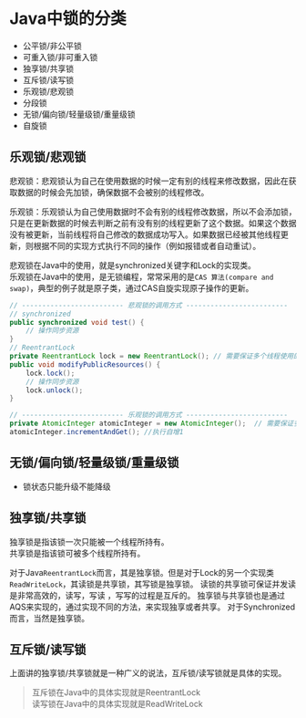 Java中锁的分类
======
* 公平锁/非公平锁
* 可重入锁/非可重入锁
* 独享锁/共享锁
* 互斥锁/读写锁
* 乐观锁/悲观锁
* 分段锁
* 无锁/偏向锁/轻量级锁/重量级锁
* 自旋锁

乐观锁/悲观锁
------
悲观锁：悲观锁认为自己在使用数据的时候一定有别的线程来修改数据，因此在获取数据的时候会先加锁，确保数据不会被别的线程修改。

乐观锁：乐观锁认为自己使用数据时不会有别的线程修改数据，所以不会添加锁，只是在更新数据的时候去判断之前有没有别的线程更新了这个数据。如果这个数据没有被更新，当前线程将自己修改的数据成功写入。如果数据已经被其他线程更新，则根据不同的实现方式执行不同的操作（例如报错或者自动重试）。

悲观锁在Java中的使用，就是synchronized关键字和Lock的实现类。  
乐观锁在Java中的使用，是无锁编程，常常采用的是`CAS
算法(compare and swap)`，典型的例子就是原子类，通过CAS自旋实现原子操作的更新。
``` java
// ------------------------- 悲观锁的调用方式 -------------------------
// synchronized
public synchronized void test() {
	// 操作同步资源
}
// ReentrantLock
private ReentrantLock lock = new ReentrantLock(); // 需要保证多个线程使用的是同一个锁
public void modifyPublicResources() {
	lock.lock();
	// 操作同步资源
	lock.unlock();
}

// ------------------------- 乐观锁的调用方式 -------------------------
private AtomicInteger atomicInteger = new AtomicInteger();  // 需要保证多个线程使用的是同一个AtomicInteger
atomicInteger.incrementAndGet(); //执行自增1
```
无锁/偏向锁/轻量级锁/重量级锁
------
* 锁状态只能升级不能降级

独享锁/共享锁
------
独享锁是指该锁一次只能被一个线程所持有。  
共享锁是指该锁可被多个线程所持有。

对于Java`ReentrantLock`而言，其是独享锁。但是对于Lock的另一个实现类`ReadWriteLock`，其读锁是共享锁，其写锁是独享锁。
读锁的共享锁可保证并发读是非常高效的，读写，写读 ，写写的过程是互斥的。
独享锁与共享锁也是通过AQS来实现的，通过实现不同的方法，来实现独享或者共享。
对于Synchronized而言，当然是独享锁。

互斥锁/读写锁
------
上面讲的独享锁/共享锁就是一种广义的说法，互斥锁/读写锁就是具体的实现。  
> 互斥锁在Java中的具体实现就是ReentrantLock  
读写锁在Java中的具体实现就是ReadWriteLock
